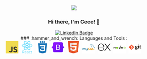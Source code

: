 <div id="header" align="center">
  <img src="https://media.giphy.com/media/HscDLzkO8EOTmgkhQP/giphy.gif" width="200"/>


### Hi there, I'm Cece! 👋
<div id="badges" align="center">
  <a href="https://www.linkedin.com/in/ceceliafowler/">
    <img src="https://img.shields.io/badge/LinkedIn-blue?style=for-the-badge&logo=linkedin&logoColor=white" alt="LinkedIn Badge"/>
  </a>
 
 </div>
 </div>
  
<!-- ### :woman_technologist: About Me :
- 🔭 Seeking a full stack development job. 
- 🌱 Currently digging deeper into React.
- 💬 Ask me about how I started my career in tech!
- ⚡ In my free time, I contribute to OpenSource projects. -->

<div align="center">
### :hammer_and_wrench: Languages and Tools :
</div> 
  <div align="center">
  <img src="https://github.com/devicons/devicon/blob/master/icons/javascript/javascript-original.svg" title="JavaScript" alt="JavaScript" width="40" height="40"/>&nbsp;
  <img src="https://github.com/devicons/devicon/blob/master/icons/react/react-original-wordmark.svg" title="React" alt="React" width="40" height="40"/>&nbsp;
  <img src="https://github.com/devicons/devicon/blob/master/icons/css3/css3-plain-wordmark.svg"  title="CSS3" alt="CSS" width="40" height="40"/>&nbsp;
  <img src="https://github.com/devicons/devicon/blob/master/icons/bootstrap/bootstrap-original.svg" title="Bootstrap" alt="Bootstrap" width="40" height="40"/>&nbsp;
    <img src="https://github.com/devicons/devicon/blob/master/icons/html5/html5-original.svg" title="HTML5" alt="HTML" width="40" height="40"/>&nbsp;
  <img src="https://github.com/devicons/devicon/blob/master/icons/mysql/mysql-original-wordmark.svg" title="MySQL"  alt="MySQL" width="40" height="40"/>&nbsp;
  <img src="https://github.com/devicons/devicon/blob/master/icons/express/express-original.svg" title="Express" alt="Express" width="40" height="40"/>&nbsp;
  <img src="https://github.com/devicons/devicon/blob/master/icons/nodejs/nodejs-original-wordmark.svg" title="NodeJS" alt="NodeJS" width="40" height="40"/>&nbsp;
  <img src="https://github.com/devicons/devicon/blob/master/icons/git/git-original-wordmark.svg" title="Git" **alt="Git" width="40" height="40"/>&nbsp;
  </div>

  <div align="center">
  <!---### :fire: My Stats :
  
  ![GitHub Streak](http://github-readme-streak-stats.herokuapp.com?user=cecelia001&theme=dark&background=000000)]=-->
  
  [![Top Langs](https://github-readme-stats.vercel.app/api/top-langs/?username=cecelia001&layout=compact&theme=vision-friendly-dark)](https://github.com/anuraghazra/github-readme-stats)

</div>
